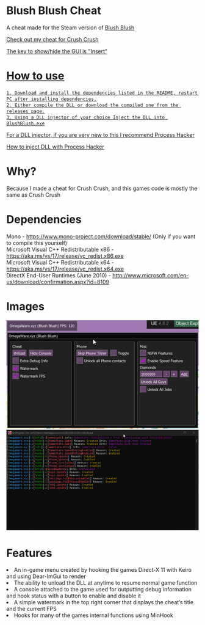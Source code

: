 # Blush Blush Cheat
A cheat made for the Steam version of <a href="https://store.steampowered.com/app/777130/Blush_Blush/">Blush Blush

Check out my cheat for <a href="https://github.com/Omega172/Crush-Crush-Cheat">Crush Crush

The key to show/hide the GUI is "Insert"

# How to use

    1. Download and install the dependencies listed in the README, restart PC after installing dependencies.
    2. Either compile the DLL or download the compiled one from the releases page.
    3. Using a DLL injector of your choice Inject the DLL into BlushBlush.exe

For a DLL injector, if you are very new to this I recommend [Process Hacker](https://processhacker.sourceforge.io/)

[How to inject DLL with Process Hacker](https://www.unknowncheats.me/forum/general-programming-and-reversing/378956-process-hacker-2-inject-dll-game.html)

# Why?
Because I made a cheat for Crush Crush, and this games code is mostly the same as Crush Crush

# Dependencies
Mono - https://www.mono-project.com/download/stable/ (Only if you want to compile this yourself)<br>
Microsoft Visual C++ Redistributable x86 - https://aka.ms/vs/17/release/vc_redist.x86.exe<br>
Microsoft Visual C++ Redistributable x64 - https://aka.ms/vs/17/release/vc_redist.x64.exe<br>
DirectX End-User Runtimes (June 2010) - http://www.microsoft.com/en-us/download/confirmation.aspx?id=8109

# Images
![Picture of Menu](Images/BlushBlush_HbLHFybRhQ.png)
![Picture of Console](Images/BlushBlush_EIbeo39oHY.png)

# Features
<li  class="has-line-data"  data-line-start="8"  data-line-end="9">An in-game menu created by hooking the games Direct-X 11 with Keiro and using Dear-ImGui to render</li>

<li  class="has-line-data"  data-line-start="9"  data-line-end="10">The ability to unload the DLL at anytime to resume normal game function</li>

<li  class="has-line-data"  data-line-start="10"  data-line-end="11">A console attached to the game used for outputting debug information and hook status with a button to enable and disable it</li>

<li  class="has-line-data"  data-line-start="11"  data-line-end="12">A simple watermark in the top right corner that displays the cheat’s title and the current FPS</li>

<li  class="has-line-data"  data-line-start="12"  data-line-end="14">Hooks for many of the games internal functions using MinHook</li>
